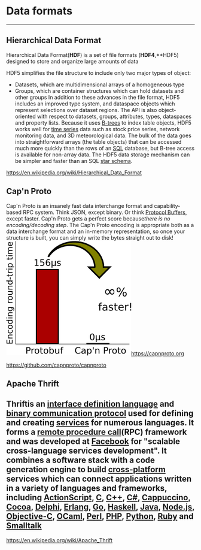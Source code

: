 # Data formats

---

## Hierarchical Data Format

Hierarchical Data Format(**HDF**) is a set of file formats (**HDF4**,**HDF5) designed to store and organize large amounts of data

HDF5 simplifies the file structure to include only two major types of object:

- Datasets, which are multidimensional arrays of a homogeneous type
- Groups, which are container structures which can hold datasets and other groups
In addition to these advances in the file format, HDF5 includes an improved type system, and dataspace objects which represent selections over dataset regions. The API is also object-oriented with respect to datasets, groups, attributes, types, dataspaces and property lists.
Because it uses [B-trees](https://en.wikipedia.org/wiki/B-trees) to index table objects, HDF5 works well for [time series](https://en.wikipedia.org/wiki/Time_series) data such as stock price series, network monitoring data, and 3D meteorological data. The bulk of the data goes into straightforward arrays (the table objects) that can be accessed much more quickly than the rows of an [SQL](https://en.wikipedia.org/wiki/SQL) database, but B-tree access is available for non-array data. The HDF5 data storage mechanism can be simpler and faster than an SQL [star schema](https://en.wikipedia.org/wiki/Star_schema).

<https://en.wikipedia.org/wiki/Hierarchical_Data_Format>

## Cap'n Proto

Cap'n Proto is an insanely fast data interchange format and capability-based RPC system. Think JSON, except binary. Or think [Protocol Buffers](http://protobuf.googlecode.com/), except faster.
Cap'n Proto gets a perfect score because*there is no encoding/decoding step*. The Cap'n Proto encoding is appropriate both as a data interchange format and an in-memory representation, so once your structure is built, you can simply write the bytes straight out to disk!
![image](media/Data-formats-image1.png)<https://capnproto.org>

<https://github.com/capnproto/capnproto>

## Apache Thrift

## Thriftis an [interface definition language](https://en.wikipedia.org/wiki/Interface_definition_language) and [binary communication protocol](https://en.wikipedia.org/wiki/Binary_protocol) used for defining and creating [services](https://en.wikipedia.org/wiki/Service_(systems_architecture)) for numerous languages. It forms a [remote procedure call](https://en.wikipedia.org/wiki/Remote_procedure_call)(RPC) framework and was developed at [Facebook](https://en.wikipedia.org/wiki/Facebook) for "scalable cross-language services development". It combines a software stack with a code generation engine to build [cross-platform](https://en.wikipedia.org/wiki/Cross-platform) services which can connect applications written in a variety of languages and frameworks, including [ActionScript](https://en.wikipedia.org/wiki/ActionScript), [C](https://en.wikipedia.org/wiki/C_(programming_language)), [C++](https://en.wikipedia.org/wiki/C%2B%2B), [C#](https://en.wikipedia.org/wiki/C_Sharp_(programming_language)), [Cappuccino](https://en.wikipedia.org/wiki/Cappuccino_(application_development_framework)), [Cocoa](https://en.wikipedia.org/wiki/Cocoa_(API)), [Delphi](https://en.wikipedia.org/wiki/Embarcadero_Delphi), [Erlang](https://en.wikipedia.org/wiki/Erlang_(programming_language)), [Go](https://en.wikipedia.org/wiki/Go_(programming_language)), [Haskell](https://en.wikipedia.org/wiki/Haskell_(programming_language)), [Java](https://en.wikipedia.org/wiki/Java_(programming_language)), [Node.js](https://en.wikipedia.org/wiki/Node.js), [Objective-C](https://en.wikipedia.org/wiki/Objective-C), [OCaml](https://en.wikipedia.org/wiki/OCaml), [Perl](https://en.wikipedia.org/wiki/Perl), [PHP](https://en.wikipedia.org/wiki/PHP), [Python](https://en.wikipedia.org/wiki/Python_(programming_language)), [Ruby](https://en.wikipedia.org/wiki/Ruby_(programming_language)) and [Smalltalk](https://en.wikipedia.org/wiki/Smalltalk)

<https://en.wikipedia.org/wiki/Apache_Thrift>
